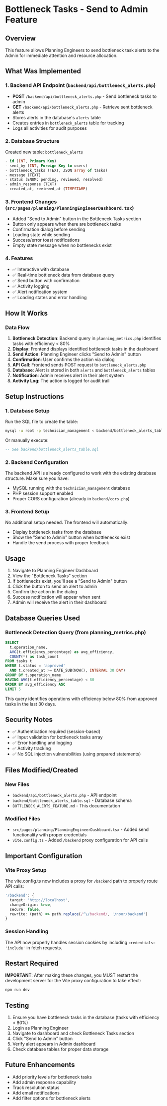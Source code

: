 # Bottleneck Tasks - Send to Admin Feature

## Overview
This feature allows Planning Engineers to send bottleneck task alerts to the Admin for immediate attention and resource allocation.

## What Was Implemented

### 1. Backend API Endpoint (`backend/api/bottleneck_alerts.php`)
- **POST** `/backend/api/bottleneck_alerts.php` - Send bottleneck tasks to admin
- **GET** `/backend/api/bottleneck_alerts.php` - Retrieve sent bottleneck alerts
- Stores alerts in the database's `alerts` table
- Creates entries in `bottleneck_alerts` table for tracking
- Logs all activities for audit purposes

### 2. Database Structure
Created new table: `bottleneck_alerts`
```sql
- id (INT, Primary Key)
- sent_by (INT, Foreign Key to users)
- bottleneck_tasks (TEXT, JSON array of tasks)
- message (TEXT)
- status (ENUM: pending, reviewed, resolved)
- admin_response (TEXT)
- created_at, reviewed_at (TIMESTAMP)
```

### 3. Frontend Changes (`src/pages/planning/PlanningEngineerDashboard.tsx`)
- Added "Send to Admin" button in the Bottleneck Tasks section
- Button only appears when there are bottleneck tasks
- Confirmation dialog before sending
- Loading state while sending
- Success/error toast notifications
- Empty state message when no bottlenecks exist

### 4. Features
- ✅ Interactive with database
- ✅ Real-time bottleneck data from database query
- ✅ Send button with confirmation
- ✅ Activity logging
- ✅ Alert notification system
- ✅ Loading states and error handling

## How It Works

### Data Flow
1. **Bottleneck Detection**: Backend query in `planning_metrics.php` identifies tasks with efficiency < 80%
2. **Display**: Frontend displays identified bottleneck tasks in the dashboard
3. **Send Action**: Planning Engineer clicks "Send to Admin" button
4. **Confirmation**: User confirms the action via dialog
5. **API Call**: Frontend sends POST request to `bottleneck_alerts.php`
6. **Database**: Alert is stored in both `alerts` and `bottleneck_alerts` tables
7. **Notification**: Admin receives alert in their alert system
8. **Activity Log**: The action is logged for audit trail

## Setup Instructions

### 1. Database Setup
Run the SQL file to create the table:
```bash
mysql -u root -p technician_management < backend/bottleneck_alerts_table.sql
```

Or manually execute:
```sql
-- See backend/bottleneck_alerts_table.sql
```

### 2. Backend Configuration
The backend API is already configured to work with the existing database structure. Make sure you have:
- MySQL running with the `technician_management` database
- PHP session support enabled
- Proper CORS configuration (already in `backend/cors.php`)

### 3. Frontend Setup
No additional setup needed. The frontend will automatically:
- Display bottleneck tasks from the database
- Show the "Send to Admin" button when bottlenecks exist
- Handle the send process with proper feedback

## Usage

1. Navigate to Planning Engineer Dashboard
2. View the "Bottleneck Tasks" section
3. If bottlenecks exist, you'll see a "Send to Admin" button
4. Click the button to send an alert to admin
5. Confirm the action in the dialog
6. Success notification will appear when sent
7. Admin will receive the alert in their dashboard

## Database Queries Used

### Bottleneck Detection Query (from planning_metrics.php)
```sql
SELECT 
  t.operation_name,
  AVG(t.efficiency_percentage) as avg_efficiency,
  COUNT(*) as task_count
FROM tasks t
WHERE t.status = 'approved'
  AND t.created_at >= DATE_SUB(NOW(), INTERVAL 30 DAY)
GROUP BY t.operation_name
HAVING AVG(t.efficiency_percentage) < 80
ORDER BY avg_efficiency ASC
LIMIT 5
```

This query identifies operations with efficiency below 80% from approved tasks in the last 30 days.

## Security Notes
- ✅ Authentication required (session-based)
- ✅ Input validation for bottleneck tasks array
- ✅ Error handling and logging
- ✅ Activity tracking
- ✅ No SQL injection vulnerabilities (using prepared statements)

## Files Modified/Created

### New Files
- `backend/api/bottleneck_alerts.php` - API endpoint
- `backend/bottleneck_alerts_table.sql` - Database schema
- `BOTTLENECK_ALERTS_FEATURE.md` - This documentation

### Modified Files
- `src/pages/planning/PlanningEngineerDashboard.tsx` - Added send functionality with proper credentials
- `vite.config.ts` - Added `/backend` proxy configuration for API calls

## Important Configuration

### Vite Proxy Setup
The vite.config.ts now includes a proxy for `/backend` path to properly route API calls:
```typescript
'/backend': {
  target: 'http://localhost',
  changeOrigin: true,
  secure: false,
  rewrite: (path) => path.replace(/^\/backend/, '/noor/backend')
}
```

### Session Handling
The API now properly handles session cookies by including `credentials: 'include'` in fetch requests.

## Restart Required
**IMPORTANT**: After making these changes, you MUST restart the development server for the Vite proxy configuration to take effect:
```bash
npm run dev
```

## Testing

1. Ensure you have bottleneck tasks in the database (tasks with efficiency < 80%)
2. Login as Planning Engineer
3. Navigate to dashboard and check Bottleneck Tasks section
4. Click "Send to Admin" button
5. Verify alert appears in Admin dashboard
6. Check database tables for proper data storage

## Future Enhancements
- Add priority levels for bottleneck tasks
- Add admin response capability
- Track resolution status
- Add email notifications
- Add filter options for bottleneck alerts


